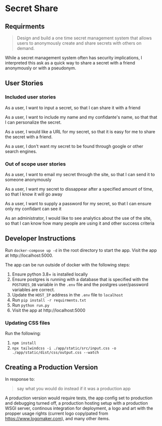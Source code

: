# Secret Share

## Requirments

>  Design and build a one time secret management system that allows users to anonymously create and share secrets with others on demand.

While a secret management system often has security implications, I interpreted this ask as a quick way to share a secret with a friend anonymously or with a pseudonym.

## User Stories

### Included user stories

As a user, I want to input a secret, so that I can share it with a friend

As a user, I want to include my name and my confidante's name, so that that I can personalize the secret.

As a user, I would like a URL for my secret, so that it is easy for me to share the secret with a friend.

As a user, I don't want my secret to be found through google or other search engines.

### Out of scope user stories

As a user, I want to email my secret through the site, so that I can send it to someone anonymously

As a user, I want my secret to dissappear after a specified amount of time, so that I know it will go away

As a user, I want to supply a password for my secret, so that I can ensure only my confidant can see it

As an administrator, I would like to see analytics about the use of the site, so that I can know how many people are using it and other success criteria

## Developer Instructions

Run ``docker-compose up -d`` in the root directory to start the app. Visit the app at http://localhost:5000.

The app can be run outside of docker with the following steps:

1. Ensure python 3.8+ is installed locally
2. Ensure postgres is running with a database that is specified with the ``POSTGRES_DB`` variable in the ``.env`` file and the postgres user/password variables are correct.
3. Update the ``HOST_IP`` address in the ``.env`` file to ``localhost``
4. Run ``pip install -r requirments.txt``
5. Run ``python run.py``
6. Visit the app at http://localhost:5000

### Updating CSS files

Run the following:

1. ``npm install``
2. ``npx tailwindcss -i ./app/static/src/input.css -o ./app/static/dist/css/output.css --watch``

## Creating a Production Version

In response to:

> say what you would do instead if it was a production app

A production version would require tests, the app config set to production and debugging turned off, a production hosting setup with a production WSGI server, continous integration for deployment, a logo and art with the propper usage rights (current logo copy/pated from https://www.logomaker.com), and many other items.
